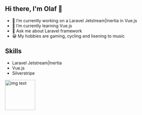 ## Hi there, I'm Olaf 👋

- 🔭 I’m currently working on a Laravel Jetstream|Inertia in Vue.js
- 🌱 I’m currently learning Vue.js
- 💬 Ask me about Laravel framework 
- 😁 My hobbies are gaming, cycling and lisening to music

## Skills
- Laravel
  Jetstream|Inertia
- Vue.js
- Silverstripe

<img src="https://icon-icons.com/download/130169/PNG/512/" alt="img text" width="100" height="100">

<!--
**Olafschouten/Olafschouten** is a ✨ _special_ ✨ repository because its `README.md` (this file) appears on your GitHub profile.

Here are some ideas to get you started:

- 🔭 I’m currently working on ...
- 🌱 I’m currently learning ...
- 👯 I’m looking to collaborate on ...
- 🤔 I’m looking for help with ...
- 💬 Ask me about ...
- 📫 How to reach me: ...
- 😄 Pronouns: ...
- ⚡ Fun fact: ...
-->
